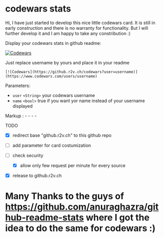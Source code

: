 # codewars stats 


Hi, I have just started to develop this nice little codewars card. It is still in early construction and there is no warranty for functionality. 
But I will further develop it and I am happy to take any constribution :)  

Display your codewars stats in github readme:

[![Codewars](https://github.r2v.ch/codewars?user=andreasvogt89)](https://www.codewars.com/users/andreasvogt89)

Just replace username by yours and place it in your readme
```
[![Codewars](https://github.r2v.ch/codewars?user=username)](https://www.codewars.com/users/username)
```


Parameters:

- `user`    `<String>`  your codewars username
- `name`    `<bool>`    true if you want yor name instead of your username displayed 


Markup :  - - - -

TODO
- [X] redirect base "github.r2v.ch" to this github repo
- [ ] add parameter for card costumization
- [ ] check security 
    - [x] allow only few request per minute for every source 
- [X] release to github.r2v.ch


# Many Thanks to the guys of https://github.com/anuraghazra/github-readme-stats where I got the idea to do the same for codewars :)

